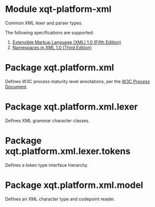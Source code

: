 # Module xqt-platform-xml
Common XML lexer and parser types.

The following specifications are supported:
1. [Extensible Markup Language (XML) 1.0 (Fifth Edition)](https://www.w3.org/TR/2008/REC-xml-20081126/)
2. [Namespaces in XML 1.0 (Third Edition)](https://www.w3.org/TR/2009/REC-xml-names-20091208/)

# Package xqt.platform.xml
Defines W3C process maturity level annotations, per the
[W3C Process Document](https://www.w3.org/2021/Process-20211102/).

# Package xqt.platform.xml.lexer
Defines XML grammar character classes.

# Package xqt.platform.xml.lexer.tokens
Defines a token type interface hierarchy.

# Package xqt.platform.xml.model
Defines an XML character type and codepoint reader.
